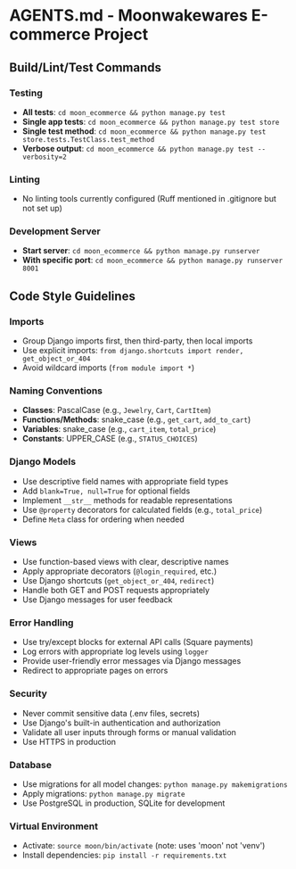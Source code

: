 # AGENTS.md - Moonwakewares E-commerce Project

## Build/Lint/Test Commands

### Testing
- **All tests**: `cd moon_ecommerce && python manage.py test`
- **Single app tests**: `cd moon_ecommerce && python manage.py test store`
- **Single test method**: `cd moon_ecommerce && python manage.py test store.tests.TestClass.test_method`
- **Verbose output**: `cd moon_ecommerce && python manage.py test --verbosity=2`

### Linting
- No linting tools currently configured (Ruff mentioned in .gitignore but not set up)

### Development Server
- **Start server**: `cd moon_ecommerce && python manage.py runserver`
- **With specific port**: `cd moon_ecommerce && python manage.py runserver 8001`

## Code Style Guidelines

### Imports
- Group Django imports first, then third-party, then local imports
- Use explicit imports: `from django.shortcuts import render, get_object_or_404`
- Avoid wildcard imports (`from module import *`)

### Naming Conventions
- **Classes**: PascalCase (e.g., `Jewelry`, `Cart`, `CartItem`)
- **Functions/Methods**: snake_case (e.g., `get_cart`, `add_to_cart`)
- **Variables**: snake_case (e.g., `cart_item`, `total_price`)
- **Constants**: UPPER_CASE (e.g., `STATUS_CHOICES`)

### Django Models
- Use descriptive field names with appropriate field types
- Add `blank=True, null=True` for optional fields
- Implement `__str__` methods for readable representations
- Use `@property` decorators for calculated fields (e.g., `total_price`)
- Define `Meta` class for ordering when needed

### Views
- Use function-based views with clear, descriptive names
- Apply appropriate decorators (`@login_required`, etc.)
- Use Django shortcuts (`get_object_or_404`, `redirect`)
- Handle both GET and POST requests appropriately
- Use Django messages for user feedback

### Error Handling
- Use try/except blocks for external API calls (Square payments)
- Log errors with appropriate log levels using `logger`
- Provide user-friendly error messages via Django messages
- Redirect to appropriate pages on errors

### Security
- Never commit sensitive data (.env files, secrets)
- Use Django's built-in authentication and authorization
- Validate all user inputs through forms or manual validation
- Use HTTPS in production

### Database
- Use migrations for all model changes: `python manage.py makemigrations`
- Apply migrations: `python manage.py migrate`
- Use PostgreSQL in production, SQLite for development

### Virtual Environment
- Activate: `source moon/bin/activate` (note: uses 'moon' not 'venv')
- Install dependencies: `pip install -r requirements.txt`